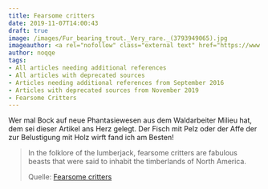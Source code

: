 ```yaml
---
title: Fearsome critters
date: 2019-11-07T14:00:43
draft: true
image: /images/Fur_bearing_trout._Very_rare._(3793949065).jpg
imageauthor: <a rel="nofollow" class="external text" href="https://www.flickr.com/people/63442123@N00">Samantha Marx</a> from Johannesburg, South Africa
author: noqqe
tags:
- All articles needing additional references
- All articles with deprecated sources
- Articles needing additional references from September 2016
- Articles with deprecated sources from November 2019
- Fearsome Critters
---
```


Wer mal Bock auf neue Phantasiewesen aus dem Waldarbeiter Milieu hat, dem sei
dieser Artikel ans Herz gelegt. Der Fisch mit Pelz oder der Affe der zur
Belustigung mit Holz wirft fand ich am Besten!

> In the folklore of the lumberjack, fearsome critters are fabulous beasts that
> were said to inhabit the  timberlands of North America.
>
> Quelle: [Fearsome critters](https://en.wikipedia.org/wiki/Fearsome_critters)
